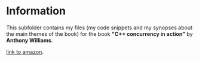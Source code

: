 # Information

This subfolder contains my files (my code snippets and my synopses about the main themes of the book) for the book  **"C++ concurrency in action"** by **Anthony Williams**.

[link to amazon](http://www.amazon.com/C-Concurrency-Action-Practical-Multithreading/dp/1933988770).

